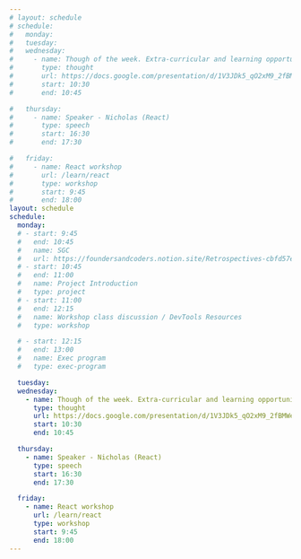 ```yaml
---
# layout: schedule
# schedule:
#   monday:
#   tuesday:
#   wednesday:
#     - name: Though of the week. Extra-curricular and learning opportunities
#       type: thought
#       url: https://docs.google.com/presentation/d/1V3JDk5_qO2xM9_2fBMWeZuf4UCgIZFIgZ3l8hrX76Hc/edit#slide=id.g25e05124422_0_0 
#       start: 10:30
#       end: 10:45

#   thursday:
#     - name: Speaker - Nicholas (React)
#       type: speech
#       start: 16:30
#       end: 17:30

#   friday:
#     - name: React workshop
#       url: /learn/react
#       type: workshop
#       start: 9:45
#       end: 18:00
layout: schedule
schedule:
  monday:
  # - start: 9:45
  #   end: 10:45
  #   name: SGC
  #   url: https://foundersandcoders.notion.site/Retrospectives-cbfd57e19cd24c61a6bd8db16fe0f347
  # - start: 10:45
  #   end: 11:00
  #   name: Project Introduction
  #   type: project
  # - start: 11:00
  #   end: 12:15
  #   name: Workshop class discussion / DevTools Resources
  #   type: workshop

  # - start: 12:15
  #   end: 13:00
  #   name: Exec program
  #   type: exec-program

  tuesday:
  wednesday:
    - name: Though of the week. Extra-curricular and learning opportunities
      type: thought
      url: https://docs.google.com/presentation/d/1V3JDk5_qO2xM9_2fBMWeZuf4UCgIZFIgZ3l8hrX76Hc/edit#slide=id.g25e05124422_0_0 
      start: 10:30
      end: 10:45

  thursday:
    - name: Speaker - Nicholas (React)
      type: speech
      start: 16:30
      end: 17:30

  friday:
    - name: React workshop
      url: /learn/react
      type: workshop
      start: 9:45
      end: 18:00
---
```

